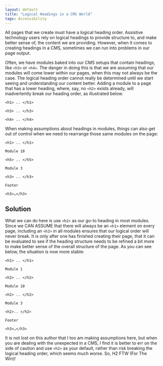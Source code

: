```yaml
---
layout: default
title: "Logical Headings in a CMS World"
tags: Accessibility
---
```


All pages that we create must have a logical heading order. Assistive technology users rely on logical headings to provide structure to, and make better sense of, the content we are providing. However, when it comes to creating headings in a CMS, sometimes we can run into problems in our page output.

Often, we have modules baked into our CMS setups that contain headings, like <code>&lt;h3&gt;</code> or <code>&lt;h4&gt;</code>. The danger in doing this is that we are assuming that our modules will come lower within our pages, when this may not always be the case. The logical heading order cannot really be determined until we start seeing and understanding our content better. Adding a module to a page that has a lower heading, where, say, no <code>&lt;h2&gt;</code> exists already, will inadvertently break our heading order, as illustrated below.

<pre><code>&lt;h1&gt; .. &lt;/h1&gt;

&lt;h3&gt; .. &lt;/h3&gt;

&lt;h4&gt; .. &lt;/h4&gt;</code></pre>

When making assumptions about headings in modules, things can also get out of control when we need to rearrange those same modules on the page:

<pre><code>&lt;h1&gt; .. &lt;/h1&gt;</code></pre>

<pre><code>Module 10

&lt;h5&gt; .. &lt;/h5&gt;</code></pre>

<pre><code>Module 3

&lt;h3&gt; .. &lt;/h3&gt;</code></pre>

<pre><code>Footer

&lt;h3&gt;…&lt;/h3&gt;</code></pre>

## Solution

What we can do here is use <code>&lt;h2&gt;</code> as our go-to heading in most modules. Since we CAN ASSUME that there will always be an <code>&lt;h1&gt;</code> element on every page, including an <code>&lt;h2&gt;</code> in all modules ensures that our logical order will never break. It is only after one has finished creating their page, that it can be evaluated to see if the heading structure needs to be refined a bit more to make better sense of the overall structure of the page. As you can see below, the situation is now more stable:

<pre><code>&lt;h1&gt; .. &lt;/h1&gt;</code></pre>

<pre><code>Module 1

&lt;h2&gt; .. &lt;/h2&gt;</code></pre>

<pre><code>Module 10

&lt;h2&gt; .. &lt;/h2&gt;</code></pre>

<pre><code>Module 3

&lt;h2&gt;.. &lt;/h2&gt;</code></pre>

<pre><code>Footer

&lt;h3&gt;…&lt;/h3&gt;</code></pre>

It is not lost on this author that I too am making assumptions here, but when you are dealing with the unexpected in a CMS, I find it is better to err on the side of caution and use <code>&lt;h2&gt;</code> as your default, rather than risk breaking the logical heading order, which seems much worse. So, H2 <abbr>FTW</abbr> (For The Win)!

